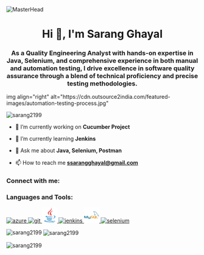 ![MasterHead](https://img.freepik.com/free-vector/laptop-software-assisting-testing-process-tiny-people-testers-automated-testing-automotive-executed-test-software-auto-tester-concept_335657-2437.jpg?size=626&ext=jpg&ga=GA1.1.950949883.1696567038&semt=ais)
<h1 align="center">Hi 👋, I'm Sarang Ghayal</h1>
<h3 align="center">As a Quality Engineering Analyst with hands-on expertise in Java, Selenium, and comprehensive experience in both manual and automation testing, I drive excellence in software quality assurance through a blend of technical proficiency and precise testing methodologies.</h3>
img align="right" alt="https://cdn.outsource2india.com/featured-images/automation-testing-process.jpg"
<p align="left"> <img src="https://komarev.com/ghpvc/?username=sarang2199&label=Profile%20views&color=0e75b6&style=flat" alt="sarang2199" /> </p>

- 🔭 I’m currently working on **Cucumber Project**

- 🌱 I’m currently learning **Jenkins**

- 💬 Ask me about **Java, Selenium, Postman**

- 📫 How to reach me **ssarangghayal@gmail.com**

<h3 align="left">Connect with me:</h3>
<p align="left">
</p>

<h3 align="left">Languages and Tools:</h3>
<p align="left"> <a href="https://azure.microsoft.com/en-in/" target="_blank" rel="noreferrer"> <img src="https://www.vectorlogo.zone/logos/microsoft_azure/microsoft_azure-icon.svg" alt="azure" width="40" height="40"/> </a> <a href="https://git-scm.com/" target="_blank" rel="noreferrer"> <img src="https://www.vectorlogo.zone/logos/git-scm/git-scm-icon.svg" alt="git" width="40" height="40"/> </a> <a href="https://www.java.com" target="_blank" rel="noreferrer"> <img src="https://raw.githubusercontent.com/devicons/devicon/master/icons/java/java-original.svg" alt="java" width="40" height="40"/> </a> <a href="https://www.jenkins.io" target="_blank" rel="noreferrer"> <img src="https://www.vectorlogo.zone/logos/jenkins/jenkins-icon.svg" alt="jenkins" width="40" height="40"/> </a> <a href="https://www.mysql.com/" target="_blank" rel="noreferrer"> <img src="https://raw.githubusercontent.com/devicons/devicon/master/icons/mysql/mysql-original-wordmark.svg" alt="mysql" width="40" height="40"/> </a> <a href="https://www.selenium.dev" target="_blank" rel="noreferrer"> <img src="https://raw.githubusercontent.com/detain/svg-logos/780f25886640cef088af994181646db2f6b1a3f8/svg/selenium-logo.svg" alt="selenium" width="40" height="40"/> </a> </p>

<p><img align="left" src="https://github-readme-stats.vercel.app/api/top-langs?username=sarang2199&show_icons=true&locale=en&layout=compact" alt="sarang2199" /></p>

<p>&nbsp;<img align="center" src="https://github-readme-stats.vercel.app/api?username=sarang2199&show_icons=true&locale=en" alt="sarang2199" /></p>

<p><img align="center" src="https://github-readme-streak-stats.herokuapp.com/?user=sarang2199&" alt="sarang2199" /></p>
